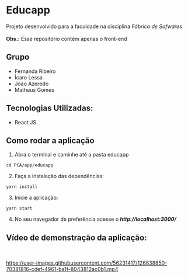 # Educapp

Projeto desenvolvido para a faculdade na disciplina _Fábrica de Sofwares_
<br/><br/>
**Obs.:** Esse repositório contém apenas o front-end

## Grupo
* Fernanda Ribeiro
* Ícaro Lessa
* João Azeredo
* Matheus Gomes 

## Tecnologias Utilizadas:
- React JS

## Como rodar a aplicação
1. Abra o terminal e caminhe até a pasta educapp 
~~~shell
cd PCA/app/educapp
~~~
2. Faça a instalação das dependências:

~~~shell
yarn install
~~~
3. Inicie a aplicação:

~~~shell
yarn start
~~~
4. No seu navegador de preferência acesse o **_http://localhost:3000/_**

## Vídeo de demonstração da aplicação:
<br>


https://user-images.githubusercontent.com/56231417/126838850-70381816-cdef-4961-ba1f-8043812ac0b1.mp4



